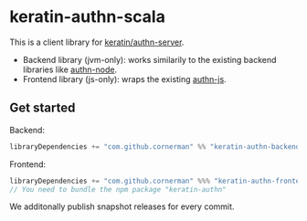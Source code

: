 # keratin-authn-scala

This is a client library for [keratin/authn-server](https://github.com/keratin/authn-server).

- Backend library (jvm-only): works similarily to the existing backend libraries like [authn-node](https://github.com/keratin/authn-node).
- Frontend library (js-only): wraps the existing [authn-js](https://github.com/keratin/authn-js).

## Get started

Backend:
```scala
libraryDependencies += "com.github.cornerman" %% "keratin-authn-backend" % "0.1.1"
```

Frontend:
```scala
libraryDependencies += "com.github.cornerman" %%% "keratin-authn-frontend" % "0.1.1"
// You need to bundle the npm package "keratin-authn"
```

We additonally publish snapshot releases for every commit.
